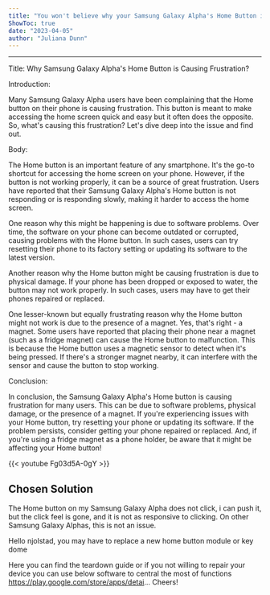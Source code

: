 ```yaml
---
title: "You won't believe why your Samsung Galaxy Alpha's Home Button is causing frustration!"
ShowToc: true 
date: "2023-04-05"
author: "Juliana Dunn"
---
```

*****
Title: Why Samsung Galaxy Alpha's Home Button is Causing Frustration?

Introduction:

Many Samsung Galaxy Alpha users have been complaining that the Home button on their phone is causing frustration. This button is meant to make accessing the home screen quick and easy but it often does the opposite. So, what's causing this frustration? Let's dive deep into the issue and find out.

Body:

The Home button is an important feature of any smartphone. It's the go-to shortcut for accessing the home screen on your phone. However, if the button is not working properly, it can be a source of great frustration. Users have reported that their Samsung Galaxy Alpha's Home button is not responding or is responding slowly, making it harder to access the home screen.

One reason why this might be happening is due to software problems. Over time, the software on your phone can become outdated or corrupted, causing problems with the Home button. In such cases, users can try resetting their phone to its factory setting or updating its software to the latest version.

Another reason why the Home button might be causing frustration is due to physical damage. If your phone has been dropped or exposed to water, the button may not work properly. In such cases, users may have to get their phones repaired or replaced.

One lesser-known but equally frustrating reason why the Home button might not work is due to the presence of a magnet. Yes, that's right - a magnet. Some users have reported that placing their phone near a magnet (such as a fridge magnet) can cause the Home button to malfunction. This is because the Home button uses a magnetic sensor to detect when it's being pressed. If there's a stronger magnet nearby, it can interfere with the sensor and cause the button to stop working.

Conclusion:

In conclusion, the Samsung Galaxy Alpha's Home button is causing frustration for many users. This can be due to software problems, physical damage, or the presence of a magnet. If you're experiencing issues with your Home button, try resetting your phone or updating its software. If the problem persists, consider getting your phone repaired or replaced. And, if you're using a fridge magnet as a phone holder, be aware that it might be affecting your Home button!

{{< youtube Fg03d5A-0gY >}} 



## Chosen Solution
 The Home button on my Samsung Galaxy Alpha does not  click, i can push it, but the click feel is gone, and it is not as responsive to clicking. On other Samsung Galaxy Alphas, this is not an issue.

 Hello njolstad,
you may have to replace a new home button module or key dome

Here you can find the teardown guide
or if you not willing to repair your device you can use below software to central the most of functions
https://play.google.com/store/apps/detai...
Cheers!




